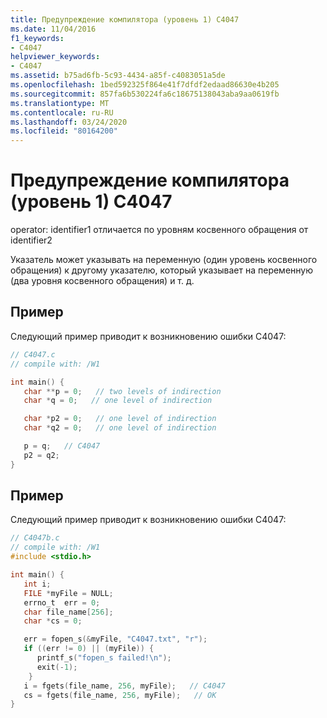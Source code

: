 ```yaml
---
title: Предупреждение компилятора (уровень 1) C4047
ms.date: 11/04/2016
f1_keywords:
- C4047
helpviewer_keywords:
- C4047
ms.assetid: b75ad6fb-5c93-4434-a85f-c4083051a5de
ms.openlocfilehash: 1bed592325f864e41f7dfdf2edaad86630e4b205
ms.sourcegitcommit: 857fa6b530224fa6c18675138043aba9aa0619fb
ms.translationtype: MT
ms.contentlocale: ru-RU
ms.lasthandoff: 03/24/2020
ms.locfileid: "80164200"
---
```

# <a name="compiler-warning-level-1-c4047"></a>Предупреждение компилятора (уровень 1) C4047

operator: identifier1 отличается по уровням косвенного обращения от identifier2

Указатель может указывать на переменную (один уровень косвенного обращения) к другому указателю, который указывает на переменную (два уровня косвенного обращения) и т. д.

## <a name="example"></a>Пример

Следующий пример приводит к возникновению ошибки C4047:

```c
// C4047.c
// compile with: /W1

int main() {
   char **p = 0;   // two levels of indirection
   char *q = 0;   // one level of indirection

   char *p2 = 0;   // one level of indirection
   char *q2 = 0;   // one level of indirection

   p = q;   // C4047
   p2 = q2;
}
```

## <a name="example"></a>Пример

Следующий пример приводит к возникновению ошибки C4047:

```c
// C4047b.c
// compile with: /W1
#include <stdio.h>

int main() {
   int i;
   FILE *myFile = NULL;
   errno_t  err = 0;
   char file_name[256];
   char *cs = 0;

   err = fopen_s(&myFile, "C4047.txt", "r");
   if ((err != 0) || (myFile)) {
      printf_s("fopen_s failed!\n");
      exit(-1);
    }
   i = fgets(file_name, 256, myFile);   // C4047
   cs = fgets(file_name, 256, myFile);   // OK
}
```
